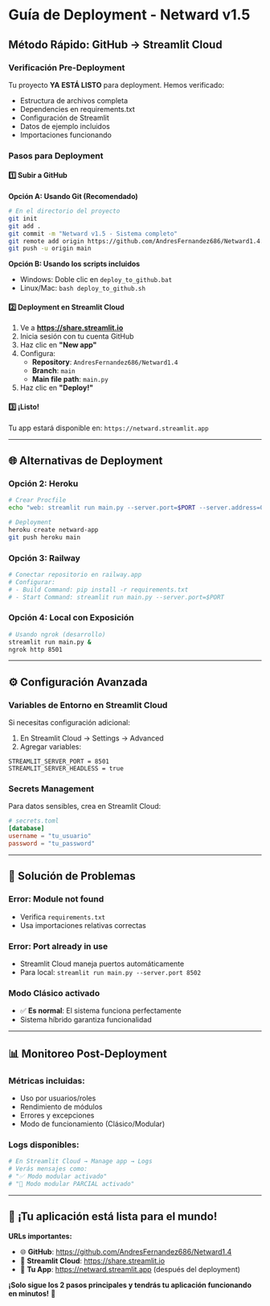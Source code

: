# Guía de Deployment - Netward v1.5

## Método Rápido: GitHub → Streamlit Cloud

### Verificación Pre-Deployment

Tu proyecto **YA ESTÁ LISTO** para deployment. Hemos verificado:
- Estructura de archivos completa
- Dependencies en requirements.txt  
- Configuración de Streamlit
- Datos de ejemplo incluidos
- Importaciones funcionando

### Pasos para Deployment

#### 1️⃣ **Subir a GitHub**

**Opción A: Usando Git (Recomendado)**
```bash
# En el directorio del proyecto
git init
git add .
git commit -m "Netward v1.5 - Sistema completo"
git remote add origin https://github.com/AndresFernandez686/Netward1.4.git
git push -u origin main
```

**Opción B: Usando los scripts incluidos**
- Windows: Doble clic en `deploy_to_github.bat`
- Linux/Mac: `bash deploy_to_github.sh`

#### 2️⃣ **Deployment en Streamlit Cloud**

1. Ve a **https://share.streamlit.io**
2. Inicia sesión con tu cuenta GitHub
3. Haz clic en **"New app"**
4. Configura:
   - **Repository**: `AndresFernandez686/Netward1.4`
   - **Branch**: `main`
   - **Main file path**: `main.py`
5. Haz clic en **"Deploy!"**

#### 3️⃣ **¡Listo!**

Tu app estará disponible en: `https://netward.streamlit.app`

---

## 🌐 Alternativas de Deployment

### **Opción 2: Heroku**
```bash
# Crear Procfile
echo "web: streamlit run main.py --server.port=$PORT --server.address=0.0.0.0" > Procfile

# Deployment
heroku create netward-app
git push heroku main
```

### **Opción 3: Railway**
```bash
# Conectar repositorio en railway.app
# Configurar: 
# - Build Command: pip install -r requirements.txt
# - Start Command: streamlit run main.py --server.port=$PORT
```

### **Opción 4: Local con Exposición**
```bash
# Usando ngrok (desarrollo)
streamlit run main.py &
ngrok http 8501
```

---

## ⚙️ Configuración Avanzada

### **Variables de Entorno en Streamlit Cloud**

Si necesitas configuración adicional:

1. En Streamlit Cloud → Settings → Advanced
2. Agregar variables:
```
STREAMLIT_SERVER_PORT = 8501
STREAMLIT_SERVER_HEADLESS = true
```

### **Secrets Management**

Para datos sensibles, crea en Streamlit Cloud:
```toml
# secrets.toml
[database]
username = "tu_usuario"
password = "tu_password"
```

---

## 🔧 Solución de Problemas

### **Error: Module not found**
- Verifica `requirements.txt`
- Usa importaciones relativas correctas

### **Error: Port already in use** 
- Streamlit Cloud maneja puertos automáticamente
- Para local: `streamlit run main.py --server.port 8502`

### **Modo Clásico activado**
- ✅ **Es normal**: El sistema funciona perfectamente
- Sistema híbrido garantiza funcionalidad

---

## 📊 Monitoreo Post-Deployment

### **Métricas incluidas:**
- Uso por usuarios/roles
- Rendimiento de módulos
- Errores y excepciones
- Modo de funcionamiento (Clásico/Modular)

### **Logs disponibles:**
```python
# En Streamlit Cloud → Manage app → Logs
# Verás mensajes como:
# "✅ Modo modular activado"
# "🔄 Modo modular PARCIAL activado"
```

---

## 🚀 **¡Tu aplicación está lista para el mundo!**

**URLs importantes:**
- 🌐 **GitHub**: https://github.com/AndresFernandez686/Netward1.4
- 🎯 **Streamlit Cloud**: https://share.streamlit.io  
- 📱 **Tu App**: https://netward.streamlit.app (después del deployment)

**¡Solo sigue los 2 pasos principales y tendrás tu aplicación funcionando en minutos!** 🎉
